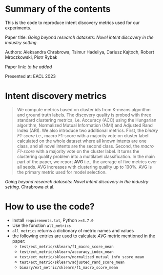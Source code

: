 # Summary of the contents

This is the code to reproduce intent discovery metrics used for our experiments.

Paper title: _Going beyond research datasets: Novel intent discovery in the industry
setting._

Authors: Aleksandra Chrabrowa, Tsimur Hadeliya, Dariusz Kajtoch, Robert Mroczkowski,
Piotr Rybak

Paper link: _to be added_

Presented at: EACL 2023

# Intent discovery metrics

> We compute metrics based on cluster ids from K-means algorithm and ground truth
> labels. The discovery quality is probed with three standard clustering metrics, i.e.
> Accuracy (ACC) using the Hungarian algorithm, Normalized Mutual Information (NMI) and
> Adjusted Rand Index (ARI). We also introduce two additional metrics. First, the
> _binary F1-score_ i.e., macro F1-score with a majority vote on cluster label
> calculated on the whole dataset where all known intents are one class, and all novel
> intents are the second class. Second, the _macro F1-score_ with a majority vote on the
> cluster label. It turns the clustering quality problem into a multilabel
> classification. In the main part of the paper, we report **AVG** i.e., the average of
> five metrics over all seeds. AVG increases with clustering quality up to 100%. AVG is
> the primary metric used for model selection.

_Going beyond research datasets: Novel intent discovery in the industry setting._
Chrabrowa et al.

# How to use the code?

- Install `requirements.txt`, Python `>=3.7.0`
- Use the function `all_metrics`
- `all_metrics` returns a dictionary of metric names and values
- the following entries are used to calculate _AVG_ metric mentioned in the paper:
  - `test/ext_metric/sklearn/f1_macro_score_mean`
  - `test/ext_metric/sklearn/accuracy_index_mean`
  - `test/ext_metric/sklearn/normalized_mutual_info_score_mean`
  - `test/ext_metric/sklearn/adjusted_rand_score_mean`
  - `binary/ext_metric/sklearn/f1_macro_score_mean`
